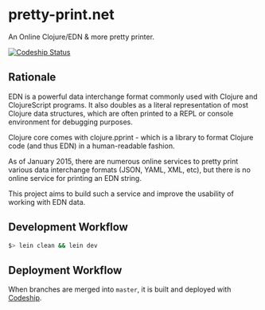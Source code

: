 # pretty-print.net

An Online Clojure/EDN & more pretty printer.

[![Codeship Status](https://codeship.com/projects/8d600b00-a35d-0133-0ef4-1ac8bff03ae9/status?branch=master
)](https://www.codeship.io/projects/129215)


## Rationale

EDN is a powerful data interchange format commonly used with Clojure and ClojureScript programs. It also doubles as a literal representation of most Clojure data structures, which are often printed to a REPL or console environment for debugging purposes.

Clojure core comes with clojure.pprint - which is a library to format Clojure code (and thus EDN) in a human-readable fashion.

As of January 2015, there are numerous online services to pretty print various data interchange formats (JSON, YAML, XML, etc), but there is no online service for printing an EDN string.

This project aims to build such a service and improve the usability of working with EDN data.

## Development Workflow

```sh
$> lein clean && lein dev
```

## Deployment Workflow

When branches are merged into `master`, it is built and deployed with [Codeship](https://codeship.com/).
